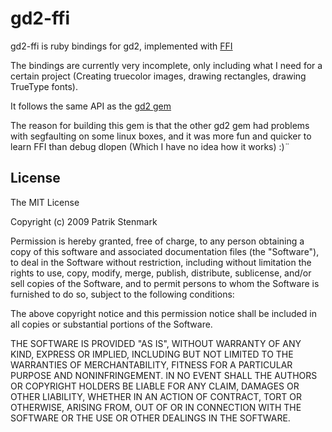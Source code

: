 gd2-ffi
=======

gd2-ffi is ruby bindings for gd2, implemented with [FFI][FFI]

  [FFI]: http://kenai.com
  
The bindings are currently very incomplete, only including what I need for a certain project (Creating truecolor images, drawing rectangles, drawing TrueType fonts). 

It follows the same API as the [gd2 gem][GD2-GEM]

  [GD2-GEM]: http://gd2.rubyforge.org/

The reason for building this gem is that the other gd2 gem had problems with segfaulting on some linux boxes, and it was more fun and quicker to learn FFI than debug dlopen (Which I have no idea how it works) :)¨

License
-------

The MIT License

Copyright (c) 2009 Patrik Stenmark

Permission is hereby granted, free of charge, to any person obtaining a copy
of this software and associated documentation files (the "Software"), to deal
in the Software without restriction, including without limitation the rights
to use, copy, modify, merge, publish, distribute, sublicense, and/or sell
copies of the Software, and to permit persons to whom the Software is
furnished to do so, subject to the following conditions:

The above copyright notice and this permission notice shall be included in
all copies or substantial portions of the Software.

THE SOFTWARE IS PROVIDED "AS IS", WITHOUT WARRANTY OF ANY KIND, EXPRESS OR
IMPLIED, INCLUDING BUT NOT LIMITED TO THE WARRANTIES OF MERCHANTABILITY,
FITNESS FOR A PARTICULAR PURPOSE AND NONINFRINGEMENT. IN NO EVENT SHALL THE
AUTHORS OR COPYRIGHT HOLDERS BE LIABLE FOR ANY CLAIM, DAMAGES OR OTHER
LIABILITY, WHETHER IN AN ACTION OF CONTRACT, TORT OR OTHERWISE, ARISING FROM,
OUT OF OR IN CONNECTION WITH THE SOFTWARE OR THE USE OR OTHER DEALINGS IN
THE SOFTWARE.